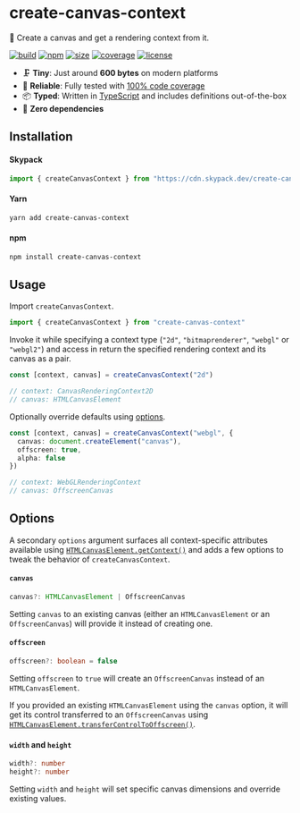 # create-canvas-context

🎨 Create a canvas and get a rendering context from it.

[![build](https://img.shields.io/github/workflow/status/marcbouchenoire/create-canvas-context/CI)](https://github.com/marcbouchenoire/create-canvas-context/actions/workflows/ci.yml)
[![npm](https://img.shields.io/npm/v/create-canvas-context?color=%230cf)](https://www.npmjs.com/package/create-canvas-context)
[![size](https://img.shields.io/bundlephobia/minzip/create-canvas-context?label=size&color=%2385f)](https://bundlephobia.com/package/create-canvas-context)
[![coverage](https://img.shields.io/codecov/c/github/marcbouchenoire/create-canvas-context?color=%23e4b)](https://codecov.io/gh/marcbouchenoire/create-canvas-context)
[![license](https://img.shields.io/github/license/marcbouchenoire/create-canvas-context?color=%23f81)](https://github.com/marcbouchenoire/create-canvas-context/blob/main/LICENSE)

- 🗜️ **Tiny**: Just around **600 bytes** on modern platforms
- 🧪 **Reliable**: Fully tested with [100% code coverage](https://codecov.io/gh/marcbouchenoire/create-canvas-context)
- 📦 **Typed**: Written in [TypeScript](https://www.typescriptlang.org/) and includes definitions out-of-the-box
- 💨 **Zero dependencies**

## Installation

#### Skypack

```javascript
import { createCanvasContext } from "https://cdn.skypack.dev/create-canvas-context"
```

#### Yarn

```bash
yarn add create-canvas-context
```

#### npm

```bash
npm install create-canvas-context
```

## Usage

Import `createCanvasContext`.

```typescript
import { createCanvasContext } from "create-canvas-context"
```

Invoke it while specifying a context type (`"2d"`, `"bitmaprenderer"`, `"webgl"` or `"webgl2"`) and access in return the specified rendering context and its canvas as a pair.

```typescript
const [context, canvas] = createCanvasContext("2d")

// context: CanvasRenderingContext2D
// canvas: HTMLCanvasElement
```

Optionally override defaults using [options](#options).

```typescript
const [context, canvas] = createCanvasContext("webgl", {
  canvas: document.createElement("canvas"),
  offscreen: true,
  alpha: false
})

// context: WebGLRenderingContext
// canvas: OffscreenCanvas
```

## Options

A secondary `options` argument surfaces all context-specific attributes available using [`HTMLCanvasElement.getContext()`](https://developer.mozilla.org/en-US/docs/Web/API/HTMLCanvasElement/getContext) and adds a few options to tweak the behavior of `createCanvasContext`.

#### `canvas`

```typescript
canvas?: HTMLCanvasElement | OffscreenCanvas
```

Setting `canvas` to an existing canvas (either an `HTMLCanvasElement` or an `OffscreenCanvas`) will provide it instead of creating one.

#### `offscreen`

```typescript
offscreen?: boolean = false
```

Setting `offscreen` to `true` will create an `OffscreenCanvas` instead of an `HTMLCanvasElement`.

If you provided an existing `HTMLCanvasElement` using the `canvas` option, it will get its control transferred to an `OffscreenCanvas` using [`HTMLCanvasElement.transferControlToOffscreen()`](https://developer.mozilla.org/en-US/docs/Web/API/HTMLCanvasElement/transferControlToOffscreen).

#### `width` and `height`

```typescript
width?: number
height?: number
```

Setting `width` and `height` will set specific canvas dimensions and override existing values.
